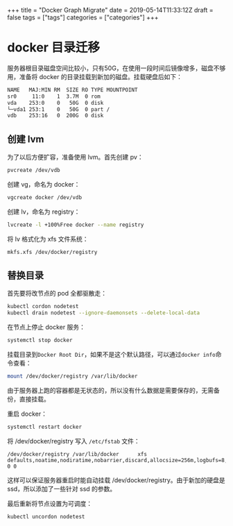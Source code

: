 +++
title = "Docker Graph Migrate"
date = 2019-05-14T11:33:12Z
draft = false
tags = ["tags"]
categories = ["categories"]
+++

# docker 目录迁移

服务器根目录磁盘空间比较小，只有50G，在使用一段时间后镜像增多，磁盘不够用，准备将 docker 的目录挂载到新加的磁盘。挂载硬盘后如下：

```bash
NAME   MAJ:MIN RM  SIZE RO TYPE MOUNTPOINT
sr0     11:0    1  3.7M  0 rom
vda    253:0    0   50G  0 disk
└─vda1 253:1    0   50G  0 part /
vdb    253:16   0  200G  0 disk
```

## 创建 lvm

为了以后方便扩容，准备使用 lvm。首先创建 pv：

```bash
pvcreate /dev/vdb
```

创建 vg，命名为 docker：

```bash
vgcreate docker /dev/vdb
```

创建 lv，命名为 registry：

```bash
lvcreate -l +100%Free docker --name registry
```

将 lv 格式化为 xfs 文件系统：

```bash
mkfs.xfs /dev/docker/registry
```

## 替换目录

首先要将改节点的 pod 全都驱散走：

```bash
kubectl cordon nodetest
kubectl drain nodetest --ignore-daemonsets --delete-local-data
```

在节点上停止 docker 服务：

```bash
systemctl stop docker
```

挂载目录到`Docker Root Dir`，如果不是这个默认路径，可以通过`docker info`命令查看：

```bash
mount /dev/docker/registry /var/lib/docker
```

由于服务器上跑的容器都是无状态的，所以没有什么数据是需要保存的，无需备份，直接挂载。

重启 docker：

```bash
systemctl restart docker
```

将 /dev/docker/registry 写入 `/etc/fstab` 文件：

```
/dev/docker/registry /var/lib/docker      xfs        defaults,noatime,nodiratime,nobarrier,discard,allocsize=256m,logbufs=8,attr2,logbsize=256k	0 0
```

这样可以保证服务器重启时能自动挂载 /dev/docker/registry。由于新加的硬盘是 ssd，所以添加了一些针对 ssd 的参数。

最后重新将节点设置为可调度：

```bash
kubectl uncordon nodetest
```
